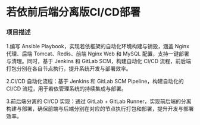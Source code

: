 # 若依前后端分离版CI/CD部署
### 项目描述

1.编写 Ansible Playbook，实现若依框架的自动化环境构建与销毁，涵盖 Nginx 代理、后端 Tomcat、Redis、前端 Nginx Web 和 MySQL 配置，支持一键部署与清理。同时，基于 Jenkins 和 GitLab SCM，构建自动化 CI/CD 流程，前后端打包分别在各自节点执行，提升系统开发与部署效率。

2.CI/CD 自动化流程：基于 Jenkins 和 GitLab SCM Pipeline，构建自动化的 CI/CD 流程，用于若依管理系统的持续集成与部署。

3.前后端分离的 CI/CD 实现：通过 GitLab + GitLab Runner，实现前后端的分离构建与部署，确保前端与后端分别在对应的节点执行打包和部署，提升开发与部署效率。
